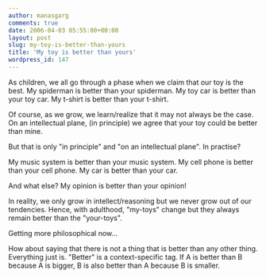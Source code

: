 ```yaml
---
author: manasgarg
comments: true
date: 2006-04-03 05:55:00+00:00
layout: post
slug: my-toy-is-better-than-yours
title: 'My toy is better than yours'
wordpress_id: 147
---
```


As children, we all go through a phase when we claim that our toy is the best. My  spiderman is better than your spiderman. My toy car is better than your toy car. My t-shirt is better than your t-shirt.  

Of course, as we grow, we learn/realize that it may not always be the case. On an intellectual plane, (in principle) we agree that your toy could be better than mine.  

But that is only "in principle" and "on an intellectual plane". In practise?  

My music system is better than your music system. My cell phone is better than your cell phone. My car is better than your car.  

And what else? My opinion is better than your opinion!  

In reality, we only grow in intellect/reasoning but we never grow out of our tendencies. Hence, with adulthood, "my-toys" change but they always remain better than the "your-toys".  

Getting more philosophical now...  

How about saying that there is not a thing that is better than any other thing. Everything just is. "Better" is a context-specific tag. If A is better than B because A is bigger, B is also better than A because B is smaller.
